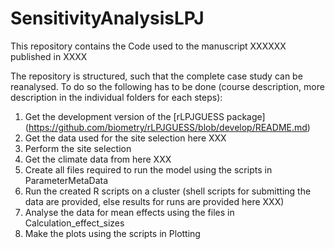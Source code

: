 # SensitivityAnalysisLPJ

This repository contains the Code used to the manuscript XXXXXX published in XXXX 

The repository is structured, such that the complete case study can be reanalysed.
To do so the following has to be done (course description, more description in the individual folders for each steps):
1. Get the development version of the [rLPJGUESS package] (https://github.com/biometry/rLPJGUESS/blob/develop/README.md) 
2. Get the data used for the site selection here XXX 
3. Perform the site selection 
4. Get the climate data from here XXX 
5. Create all files required to run the model using the scripts in ParameterMetaData 
6. Run the created R scripts on a cluster (shell scripts for submitting the data are provided, else results for runs are provided here XXX)
7. Analyse the data for mean effects using the files in Calculation_effect_sizes
8. Make the plots using the scripts in Plotting 
